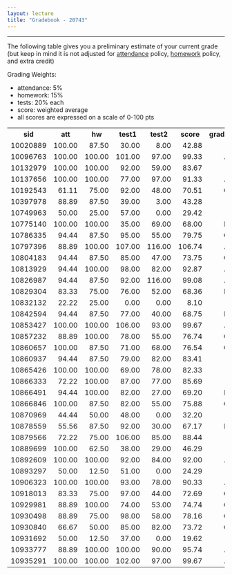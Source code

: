 ```yaml
---
layout: lecture
title: "Gradebook - 20743"
---
```


-----

The following table gives you a preliminary estimate of your current grade (but keep in mind it is not adjusted for <a href="../syllabus#attendance-policy">attendance</a> policy, <a href="../syllabus#hw-policy">homework</a> policy, and extra credit)

Grading Weights:

- attendance: 5%
- homework: 15%
- tests: 20% each
- score: weighted average
- all scores are expressed on a scale of 0-100 pts

<!-- html table generated in R 3.2.3 by xtable 1.8-2 package -->
<!-- Mon Apr 18 07:17:02 2016 -->
<table >
<tr> <th> sid </th> <th> att </th> <th> hw </th> <th> test1 </th> <th> test2 </th> <th> score </th> <th> grade </th>  </tr>
  <tr> <td align="right"> 10020889 </td> <td align="right"> 100.00 </td> <td align="right"> 87.50 </td> <td align="right"> 30.00 </td> <td align="right"> 8.00 </td> <td align="right"> 42.88 </td> <td align="right"> F </td> </tr>
  <tr> <td align="right"> 10096763 </td> <td align="right"> 100.00 </td> <td align="right"> 100.00 </td> <td align="right"> 101.00 </td> <td align="right"> 97.00 </td> <td align="right"> 99.33 </td> <td align="right"> A </td> </tr>
  <tr> <td align="right"> 10132979 </td> <td align="right"> 100.00 </td> <td align="right"> 100.00 </td> <td align="right"> 92.00 </td> <td align="right"> 59.00 </td> <td align="right"> 83.67 </td> <td align="right"> B </td> </tr>
  <tr> <td align="right"> 10137656 </td> <td align="right"> 100.00 </td> <td align="right"> 100.00 </td> <td align="right"> 77.00 </td> <td align="right"> 97.00 </td> <td align="right"> 91.33 </td> <td align="right"> A </td> </tr>
  <tr> <td align="right"> 10192543 </td> <td align="right"> 61.11 </td> <td align="right"> 75.00 </td> <td align="right"> 92.00 </td> <td align="right"> 48.00 </td> <td align="right"> 70.51 </td> <td align="right"> C </td> </tr>
  <tr> <td align="right"> 10397978 </td> <td align="right"> 88.89 </td> <td align="right"> 87.50 </td> <td align="right"> 39.00 </td> <td align="right"> 3.00 </td> <td align="right"> 43.28 </td> <td align="right"> F </td> </tr>
  <tr> <td align="right"> 10749963 </td> <td align="right"> 50.00 </td> <td align="right"> 25.00 </td> <td align="right"> 57.00 </td> <td align="right"> 0.00 </td> <td align="right"> 29.42 </td> <td align="right"> F </td> </tr>
  <tr> <td align="right"> 10775140 </td> <td align="right"> 100.00 </td> <td align="right"> 100.00 </td> <td align="right"> 35.00 </td> <td align="right"> 69.00 </td> <td align="right"> 68.00 </td> <td align="right"> D </td> </tr>
  <tr> <td align="right"> 10786335 </td> <td align="right"> 94.44 </td> <td align="right"> 87.50 </td> <td align="right"> 95.00 </td> <td align="right"> 55.00 </td> <td align="right"> 79.75 </td> <td align="right"> C </td> </tr>
  <tr> <td align="right"> 10797396 </td> <td align="right"> 88.89 </td> <td align="right"> 100.00 </td> <td align="right"> 107.00 </td> <td align="right"> 116.00 </td> <td align="right"> 106.74 </td> <td align="right"> A </td> </tr>
  <tr> <td align="right"> 10804183 </td> <td align="right"> 94.44 </td> <td align="right"> 87.50 </td> <td align="right"> 85.00 </td> <td align="right"> 47.00 </td> <td align="right"> 73.75 </td> <td align="right"> C </td> </tr>
  <tr> <td align="right"> 10813929 </td> <td align="right"> 94.44 </td> <td align="right"> 100.00 </td> <td align="right"> 98.00 </td> <td align="right"> 82.00 </td> <td align="right"> 92.87 </td> <td align="right"> A </td> </tr>
  <tr> <td align="right"> 10826987 </td> <td align="right"> 94.44 </td> <td align="right"> 87.50 </td> <td align="right"> 92.00 </td> <td align="right"> 116.00 </td> <td align="right"> 99.08 </td> <td align="right"> A </td> </tr>
  <tr> <td align="right"> 10829304 </td> <td align="right"> 83.33 </td> <td align="right"> 75.00 </td> <td align="right"> 76.00 </td> <td align="right"> 52.00 </td> <td align="right"> 68.36 </td> <td align="right"> D </td> </tr>
  <tr> <td align="right"> 10832132 </td> <td align="right"> 22.22 </td> <td align="right"> 25.00 </td> <td align="right"> 0.00 </td> <td align="right"> 0.00 </td> <td align="right"> 8.10 </td> <td align="right"> F </td> </tr>
  <tr> <td align="right"> 10842594 </td> <td align="right"> 94.44 </td> <td align="right"> 87.50 </td> <td align="right"> 77.00 </td> <td align="right"> 40.00 </td> <td align="right"> 68.75 </td> <td align="right"> D </td> </tr>
  <tr> <td align="right"> 10853427 </td> <td align="right"> 100.00 </td> <td align="right"> 100.00 </td> <td align="right"> 106.00 </td> <td align="right"> 93.00 </td> <td align="right"> 99.67 </td> <td align="right"> A </td> </tr>
  <tr> <td align="right"> 10857232 </td> <td align="right"> 88.89 </td> <td align="right"> 100.00 </td> <td align="right"> 78.00 </td> <td align="right"> 55.00 </td> <td align="right"> 76.74 </td> <td align="right"> C </td> </tr>
  <tr> <td align="right"> 10860657 </td> <td align="right"> 100.00 </td> <td align="right"> 87.50 </td> <td align="right"> 71.00 </td> <td align="right"> 68.00 </td> <td align="right"> 76.54 </td> <td align="right"> C </td> </tr>
  <tr> <td align="right"> 10860937 </td> <td align="right"> 94.44 </td> <td align="right"> 87.50 </td> <td align="right"> 79.00 </td> <td align="right"> 82.00 </td> <td align="right"> 83.41 </td> <td align="right"> B </td> </tr>
  <tr> <td align="right"> 10865426 </td> <td align="right"> 100.00 </td> <td align="right"> 100.00 </td> <td align="right"> 69.00 </td> <td align="right"> 78.00 </td> <td align="right"> 82.33 </td> <td align="right"> B </td> </tr>
  <tr> <td align="right"> 10866333 </td> <td align="right"> 72.22 </td> <td align="right"> 100.00 </td> <td align="right"> 87.00 </td> <td align="right"> 77.00 </td> <td align="right"> 85.69 </td> <td align="right"> B </td> </tr>
  <tr> <td align="right"> 10866491 </td> <td align="right"> 94.44 </td> <td align="right"> 100.00 </td> <td align="right"> 82.00 </td> <td align="right"> 27.00 </td> <td align="right"> 69.20 </td> <td align="right"> D </td> </tr>
  <tr> <td align="right"> 10866846 </td> <td align="right"> 100.00 </td> <td align="right"> 87.50 </td> <td align="right"> 82.00 </td> <td align="right"> 55.00 </td> <td align="right"> 75.88 </td> <td align="right"> C </td> </tr>
  <tr> <td align="right"> 10870969 </td> <td align="right"> 44.44 </td> <td align="right"> 50.00 </td> <td align="right"> 48.00 </td> <td align="right"> 0.00 </td> <td align="right"> 32.20 </td> <td align="right"> F </td> </tr>
  <tr> <td align="right"> 10878559 </td> <td align="right"> 55.56 </td> <td align="right"> 87.50 </td> <td align="right"> 92.00 </td> <td align="right"> 30.00 </td> <td align="right"> 67.17 </td> <td align="right"> D </td> </tr>
  <tr> <td align="right"> 10879566 </td> <td align="right"> 72.22 </td> <td align="right"> 75.00 </td> <td align="right"> 106.00 </td> <td align="right"> 85.00 </td> <td align="right"> 88.44 </td> <td align="right"> B </td> </tr>
  <tr> <td align="right"> 10889699 </td> <td align="right"> 100.00 </td> <td align="right"> 62.50 </td> <td align="right"> 38.00 </td> <td align="right"> 29.00 </td> <td align="right"> 46.29 </td> <td align="right"> F </td> </tr>
  <tr> <td align="right"> 10892609 </td> <td align="right"> 100.00 </td> <td align="right"> 100.00 </td> <td align="right"> 92.00 </td> <td align="right"> 84.00 </td> <td align="right"> 92.00 </td> <td align="right"> A </td> </tr>
  <tr> <td align="right"> 10893297 </td> <td align="right"> 50.00 </td> <td align="right"> 12.50 </td> <td align="right"> 51.00 </td> <td align="right"> 0.00 </td> <td align="right"> 24.29 </td> <td align="right"> F </td> </tr>
  <tr> <td align="right"> 10906323 </td> <td align="right"> 100.00 </td> <td align="right"> 100.00 </td> <td align="right"> 93.00 </td> <td align="right"> 78.00 </td> <td align="right"> 90.33 </td> <td align="right"> A </td> </tr>
  <tr> <td align="right"> 10918013 </td> <td align="right"> 83.33 </td> <td align="right"> 75.00 </td> <td align="right"> 97.00 </td> <td align="right"> 44.00 </td> <td align="right"> 72.69 </td> <td align="right"> C </td> </tr>
  <tr> <td align="right"> 10929981 </td> <td align="right"> 88.89 </td> <td align="right"> 100.00 </td> <td align="right"> 74.00 </td> <td align="right"> 53.00 </td> <td align="right"> 74.74 </td> <td align="right"> C </td> </tr>
  <tr> <td align="right"> 10930498 </td> <td align="right"> 88.89 </td> <td align="right"> 75.00 </td> <td align="right"> 98.00 </td> <td align="right"> 58.00 </td> <td align="right"> 78.16 </td> <td align="right"> C </td> </tr>
  <tr> <td align="right"> 10930840 </td> <td align="right"> 66.67 </td> <td align="right"> 50.00 </td> <td align="right"> 85.00 </td> <td align="right"> 82.00 </td> <td align="right"> 73.72 </td> <td align="right"> C </td> </tr>
  <tr> <td align="right"> 10931692 </td> <td align="right"> 50.00 </td> <td align="right"> 12.50 </td> <td align="right"> 37.00 </td> <td align="right"> 0.00 </td> <td align="right"> 19.62 </td> <td align="right"> F </td> </tr>
  <tr> <td align="right"> 10933777 </td> <td align="right"> 88.89 </td> <td align="right"> 100.00 </td> <td align="right"> 100.00 </td> <td align="right"> 90.00 </td> <td align="right"> 95.74 </td> <td align="right"> A </td> </tr>
  <tr> <td align="right"> 10935291 </td> <td align="right"> 100.00 </td> <td align="right"> 100.00 </td> <td align="right"> 102.00 </td> <td align="right"> 97.00 </td> <td align="right"> 99.67 </td> <td align="right"> A </td> </tr>
   </table>
